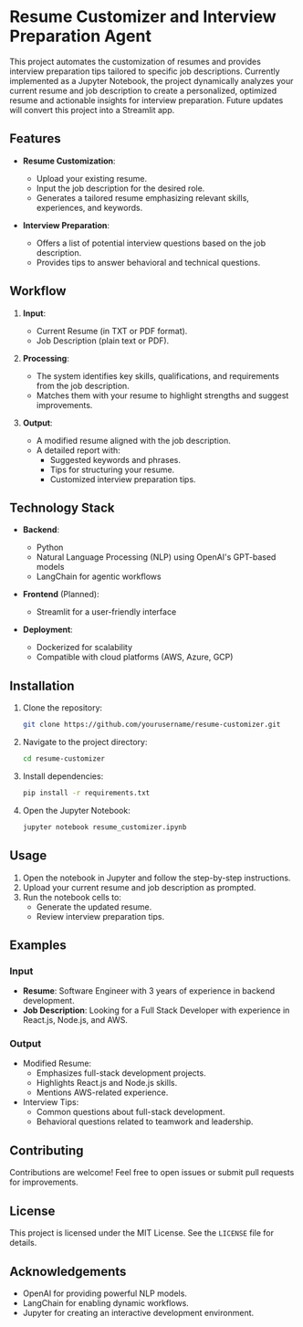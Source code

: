 # Resume Customizer and Interview Preparation Agent

This project automates the customization of resumes and provides interview preparation tips tailored to specific job descriptions. Currently implemented as a Jupyter Notebook, the project dynamically analyzes your current resume and job description to create a personalized, optimized resume and actionable insights for interview preparation. Future updates will convert this project into a Streamlit app.

## Features

- **Resume Customization**: 
  - Upload your existing resume.
  - Input the job description for the desired role.
  - Generates a tailored resume emphasizing relevant skills, experiences, and keywords.

- **Interview Preparation**:
  - Offers a list of potential interview questions based on the job description.
  - Provides tips to answer behavioral and technical questions.

## Workflow

1. **Input**:
   - Current Resume (in TXT or PDF format).
   - Job Description (plain text or PDF).

2. **Processing**:
   - The system identifies key skills, qualifications, and requirements from the job description.
   - Matches them with your resume to highlight strengths and suggest improvements.

3. **Output**:
   - A modified resume aligned with the job description.
   - A detailed report with:
     - Suggested keywords and phrases.
     - Tips for structuring your resume.
     - Customized interview preparation tips.

## Technology Stack

- **Backend**:
  - Python
  - Natural Language Processing (NLP) using OpenAI's GPT-based models
  - LangChain for agentic workflows

- **Frontend** (Planned):
  - Streamlit for a user-friendly interface

- **Deployment**:
  - Dockerized for scalability
  - Compatible with cloud platforms (AWS, Azure, GCP)

## Installation

1. Clone the repository:
   ```bash
   git clone https://github.com/yourusername/resume-customizer.git
   ```

2. Navigate to the project directory:
   ```bash
   cd resume-customizer
   ```

3. Install dependencies:
   ```bash
   pip install -r requirements.txt
   ```

4. Open the Jupyter Notebook:
   ```bash
   jupyter notebook resume_customizer.ipynb
   ```

## Usage

1. Open the notebook in Jupyter and follow the step-by-step instructions.
2. Upload your current resume and job description as prompted.
3. Run the notebook cells to:
   - Generate the updated resume.
   - Review interview preparation tips.

## Examples

### Input
- **Resume**: Software Engineer with 3 years of experience in backend development.
- **Job Description**: Looking for a Full Stack Developer with experience in React.js, Node.js, and AWS.

### Output
- Modified Resume:
  - Emphasizes full-stack development projects.
  - Highlights React.js and Node.js skills.
  - Mentions AWS-related experience.
- Interview Tips:
  - Common questions about full-stack development.
  - Behavioral questions related to teamwork and leadership.

## Contributing

Contributions are welcome! Feel free to open issues or submit pull requests for improvements.

## License

This project is licensed under the MIT License. See the `LICENSE` file for details.

## Acknowledgements

- OpenAI for providing powerful NLP models.
- LangChain for enabling dynamic workflows.
- Jupyter for creating an interactive development environment.

